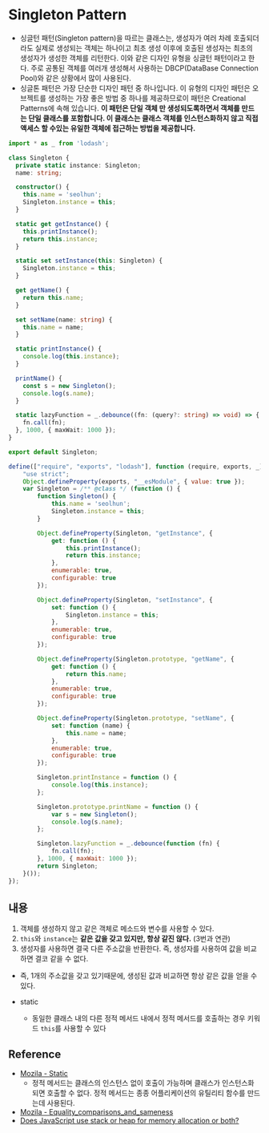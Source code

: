 # Singleton Pattern
- 싱글턴 패턴(Singleton pattern)을 따르는 클래스는, 생성자가 여러 차례 호출되더라도 실제로 생성되는 객체는 하나이고 최초 생성 이후에 호출된 생성자는 최초의 생성자가 생성한 객체를 리턴한다. 이와 같은 디자인 유형을 싱글턴 패턴이라고 한다. 주로 공통된 객체를 여러개 생성해서 사용하는 DBCP(DataBase Connection Pool)와 같은 상황에서 많이 사용된다.
- 싱글톤 패턴은 가장 단순한 디자인 패턴 중 하나입니다. 이 유형의 디자인 패턴은 오브젝트를 생성하는 가장 좋은 방법 중 하나를 제공하므로이 패턴은 Creational Patterns에 속해 있습니다. **이 패턴은 단일 객체 만 생성되도록하면서 객체를 만드는 단일 클래스를 포함합니다. 이 클래스는 클래스 객체를 인스턴스화하지 않고 직접 액세스 할 수있는 유일한 객체에 접근하는 방법을 제공합니다.**

```typescript
import * as _ from 'lodash';

class Singleton {
  private static instance: Singleton;
  name: string;

  constructor() {
    this.name = 'seolhun';
    Singleton.instance = this;
  }

  static get getInstance() {
    this.printInstance();
    return this.instance;
  }

  static set setInstance(this: Singleton) {
    Singleton.instance = this;
  }

  get getName() {
    return this.name;
  }

  set setName(name: string) {
    this.name = name;
  }

  static printInstance() {
    console.log(this.instance);
  }

  printName() {
    const s = new Singleton();
    console.log(s.name);
  }

  static lazyFunction = _.debounce((fn: (query?: string) => void) => {
    fn.call(fn);
  }, 1000, { maxWait: 1000 });
}

export default Singleton;
```

```javascript
define(["require", "exports", "lodash"], function (require, exports, _) {
    "use strict";
    Object.defineProperty(exports, "__esModule", { value: true });
    var Singleton = /** @class */ (function () {
        function Singleton() {
            this.name = 'seolhun';
            Singleton.instance = this;
        }

        Object.defineProperty(Singleton, "getInstance", {
            get: function () {
                this.printInstance();
                return this.instance;
            },
            enumerable: true,
            configurable: true
        });

        Object.defineProperty(Singleton, "setInstance", {
            set: function () {
                Singleton.instance = this;
            },
            enumerable: true,
            configurable: true
        });

        Object.defineProperty(Singleton.prototype, "getName", {
            get: function () {
                return this.name;
            },
            enumerable: true,
            configurable: true
        });

        Object.defineProperty(Singleton.prototype, "setName", {
            set: function (name) {
                this.name = name;
            },
            enumerable: true,
            configurable: true
        });

        Singleton.printInstance = function () {
            console.log(this.instance);
        };

        Singleton.prototype.printName = function () {
            var s = new Singleton();
            console.log(s.name);
        };

        Singleton.lazyFunction = _.debounce(function (fn) {
            fn.call(fn);
        }, 1000, { maxWait: 1000 });
        return Singleton;
    }());
});
```

## 내용
1. 객체를 생성하지 않고 같은 객체로 메소드와 변수를 사용할 수 있다.
2. `this`와 `instance`는 **같은 값을 갖고 있지만, 항상 같진 않다.** (3번과 연관)
3. 생성자를 사용하면 결국 다른 주소값을 반환한다. 즉, 생성자를 사용하여 값을 비교하면 결코 같을 수 없다.
  - 즉, 1개의 주소값을 갖고 있기때문에, 생성된 값과 비교하면 항상 같은 값을 얻을 수 있다.

- static
  - 동일한 클래스 내의 다른 정적 메서드 내에서 정적 메서드를 호출하는 경우 키워드 `this`를 사용할 수 있다

## Reference
- [Mozila - Static](https://developer.mozilla.org/ko/docs/Web/JavaScript/Reference/Classes/static)
  - 정적 메서드는 클래스의 인스턴스 없이 호출이 가능하며 클래스가 인스턴스화되면 호출할 수 없다. 정적 메서드는 종종 어플리케이션의 유틸리티 함수를 만드는데 사용된다.
- [Mozila - Equality_comparisons_and_sameness](https://developer.mozilla.org/ko/docs/Web/JavaScript/Equality_comparisons_and_sameness)
- [Does JavaScript use stack or heap for memory allocation or both?](https://hashnode.com/post/does-javascript-use-stack-or-heap-for-memory-allocation-or-both-cj5jl90xl01nh1twuv8ug0bjk)